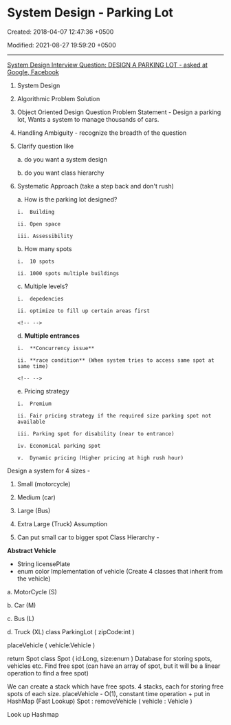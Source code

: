 # System Design - Parking Lot

Created: 2018-04-07 12:47:36 +0500

Modified: 2021-08-27 19:59:20 +0500

---

[System Design Interview Question: DESIGN A PARKING LOT - asked at Google, Facebook](https://www.youtube.com/watch?v=DSGsa0pu8-k)

1.  System Design

2.  Algorithmic Problem Solution

3.  Object Oriented Design Question
Problem Statement - Design a parking lot, Wants a system to manage thousands of cars.
1.  Handling Ambiguity - recognize the breadth of the question

2.  Clarify question like

    a.  do you want a system design

    b.  do you want class hierarchy

3.  Systematic Approach (take a step back and don't rush)

    a.  How is the parking lot designed?

        i.  Building

        ii. Open space

        iii. Assessibility

    b.  How many spots

        i.  10 spots

        ii. 1000 spots multiple buildings

    c.  Multiple levels?

        i.  depedencies

        ii. optimize to fill up certain areas first

    ```{=html}
    <!-- -->
    ```
    d.  **Multiple entrances**

        i.  **Concurrency issue**

        ii. **race condition** (When system tries to access same spot at same time)

    ```{=html}
    <!-- -->
    ```
    e.  Pricing strategy

        i.  Premium

        ii. Fair pricing strategy if the required size parking spot not available

        iii. Parking spot for disability (near to entrance)

        iv. Economical parking spot

        v.  Dynamic pricing (Higher pricing at high rush hour)
Design a system for 4 sizes -

1.  Small (motorcycle)

2.  Medium (car)

3.  Large (Bus)

4.  Extra Large (Truck)
Assumption

1.  Can put small car to bigger spot
Class Hierarchy -

**Abstract Vehicle**
-   String licensePlate
-   enum color
Implementation of vehicle (Create 4 classes that inherit from the vehicle)

a.  MotorCycle (S)

b.  Car (M)

c.  Bus (L)

d.  Truck (XL)
class ParkingLot ( zipCode:int )

placeVehicle ( vehicle:Vehicle )

return Spot
class Spot ( id:Long, size:enum )
Database for storing spots, vehicles etc.
Find free spot (can have an array of spot, but it will be a linear operation to find a free spot)

We can create a stack which have free spots.
4 stacks, each for storing free spots of each size.
placeVehicle - O(1), constant time operation + put in HashMap (Fast Lookup)
Spot : removeVehicle ( vehicle : Vehicle )

Look up Hashmap
